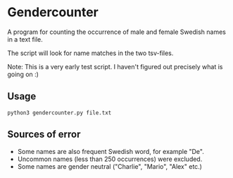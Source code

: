 # Gendercounter
A program for counting the occurrence of male and female Swedish names in a text file.

The script will look for name matches in the two tsv-files.

Note: This is a very early test script. I haven't figured out precisely what is going on :)


## Usage
    python3 gendercounter.py file.txt

## Sources of error
- Some names are also frequent Swedish word, for example "De".
- Uncommon names (less than 250 occurrences) were excluded.
- Some names are gender neutral ("Charlie", "Mario", "Alex" etc.)
